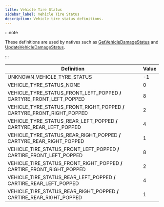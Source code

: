 ```yaml
---
title: Vehicle Tire Status
sidebar_label: Vehicle Tire Status
description: Vehicle tire status definitions.
---
```


:::note

These definitions are used by natives such as [GetVehicleDamageStatus](../functions/GetVehicleDamageStatus) and [UpdateVehicleDamageStatus](../functions/UpdateVehicleDamageStatus).

:::

| Definition                                                              | Value |
| ----------------------------------------------------------------------- | ----- |
| UNKNOWN_VEHICLE_TYRE_STATUS                                             | -1    |
| VEHICLE_TYRE_STATUS_NONE                                                | 0     |
| VEHICLE_TYRE_STATUS_FRONT_LEFT_POPPED **/** CARTYRE_FRONT_LEFT_POPPED   | 8     |
| VEHICLE_TYRE_STATUS_FRONT_RIGHT_POPPED **/** CARTYRE_FRONT_RIGHT_POPPED | 2     |
| VEHICLE_TYRE_STATUS_REAR_LEFT_POPPED **/** CARTYRE_REAR_LEFT_POPPED     | 4     |
| VEHICLE_TYRE_STATUS_REAR_RIGHT_POPPED **/** CARTYRE_REAR_RIGHT_POPPED   | 1     |
| VEHICLE_TIRE_STATUS_FRONT_LEFT_POPPED **/** CARTIRE_FRONT_LEFT_POPPED   | 8     |
| VEHICLE_TIRE_STATUS_FRONT_RIGHT_POPPED **/** CARTIRE_FRONT_RIGHT_POPPED | 2     |
| VEHICLE_TIRE_STATUS_REAR_LEFT_POPPED **/** CARTIRE_REAR_LEFT_POPPED     | 4     |
| VEHICLE_TIRE_STATUS_REAR_RIGHT_POPPED **/** CARTIRE_REAR_RIGHT_POPPED   | 1     |
